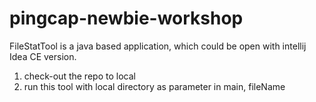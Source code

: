 # pingcap-newbie-workshop
FileStatTool is a java based application, which could be open with intellij Idea CE version.
1. check-out the repo to local 
2. run this tool with local directory as parameter in main, fileName
